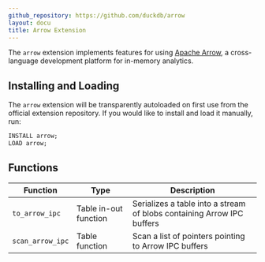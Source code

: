 ```yaml
---
github_repository: https://github.com/duckdb/arrow
layout: docu
title: Arrow Extension
---
```


The `arrow` extension implements features for using [Apache Arrow](https://arrow.apache.org/), a cross-language development platform for in-memory analytics.

## Installing and Loading

The `arrow` extension will be transparently autoloaded on first use from the official extension repository.
If you would like to install and load it manually, run:

```sql
INSTALL arrow;
LOAD arrow;
```

## Functions


| Function | Type | Description |
|--|----|-------|
| `to_arrow_ipc` | Table in-out function | Serializes a table into a stream of blobs containing Arrow IPC buffers |
| `scan_arrow_ipc` | Table function | Scan a list of pointers pointing to Arrow IPC buffers |